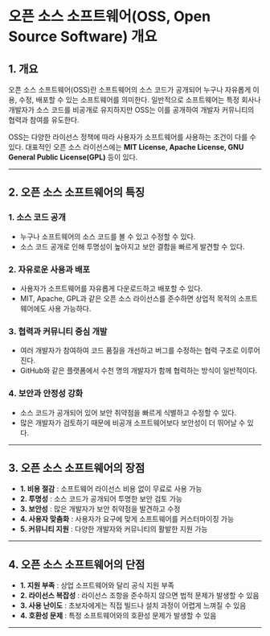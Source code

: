 # **오픈 소스 소프트웨어(OSS, Open Source Software) 개요**

##  **1. 개요**
오픈 소스 소프트웨어(OSS)란 소프트웨어의 소스 코드가 공개되어 누구나 자유롭게 이용, 수정, 배포할 수 있는 소프트웨어를 
의미한다. 일반적으로 소프트웨어는 특정 회사나 개발자가 소스 코드를 비공개로 유지하지만 OSS는 이를 공개하여 개발자 커뮤니티의 
협력과 참여를 유도한다.

OSS는 다양한 라이선스 정책에 따라 사용자가 소프트웨어를 사용하는 조건이 다를 수 있다. 대표적인 오픈 소스 라이선스에는 
**MIT License, Apache License, GNU General Public License(GPL)** 등이 있다.

---

##  **2. 오픈 소스 소프트웨어의 특징**

### **1️. 소스 코드 공개**
- 누구나 소프트웨어의 소스 코드를 볼 수 있고 수정할 수 있다.
- 소스 코드 공개로 인해 투명성이 높아지고 보안 결함을 빠르게 발견할 수 있다.

### **2️. 자유로운 사용과 배포**
- 사용자가 소프트웨어를 자유롭게 다운로드하고 배포할 수 있다.
- MIT, Apache, GPL과 같은 오픈 소스 라이선스를 준수하면 상업적 목적의 소프트웨어에도 사용 가능하다.

### **3️. 협력과 커뮤니티 중심 개발**
- 여러 개발자가 참여하여 코드 품질을 개선하고 버그를 수정하는 협력 구조로 이루어진다.
- GitHub와 같은 플랫폼에서 수천 명의 개발자가 함께 협력하는 방식이 일반적이다.

### **4️. 보안과 안정성 강화**
- 소스 코드가 공개되어 있어 보안 취약점을 빠르게 식별하고 수정할 수 있다.
- 많은 개발자가 검토하기 때문에 비공개 소프트웨어보다 보안성이 더 뛰어날 수 있다.

---

##  **3. 오픈 소스 소프트웨어의 장점**
- **1. 비용 절감** : 소프트웨어 라이선스 비용 없이 무료로 사용 가능
- **2. 투명성** : 소스 코드가 공개되어 투명한 보안 검토 가능
- **3. 보안성** : 많은 개발자가 보안 취약점을 발견하고 수정
- **4. 사용자 맞춤화** : 사용자가 요구에 맞게 소프트웨어를 커스터마이징 가능
- **5. 커뮤니티 지원** : 다양한 개발자와 커뮤니티의 활발한 지원 가능

---

##  **4. 오픈 소스 소프트웨어의 단점**
- **1. 지원 부족** : 상업 소프트웨어와 달리 공식 지원 부족
- **2. 라이선스 복잡성** : 라이선스 조항을 준수하지 않으면 법적 문제가 발생할 수 있음
- **3. 사용 난이도** : 초보자에게는 직접 빌드나 설치 과정이 어렵게 느껴질 수 있음
- **4. 호환성 문제** : 특정 소프트웨어와의 호환성 문제가 발생할 수 있음

---
